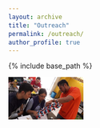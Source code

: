 ```yaml
---
layout: archive
title: "Outreach"
permalink: /outreach/
author_profile: true
---
```


{% include base_path %}


<img src="/images/teachingCdeCMx.jpeg" width="150px" /> 

